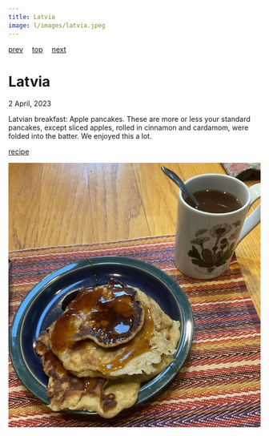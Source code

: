 ```yaml
---
title: Latvia
image: l/images/latvia.jpeg
---
```

[prev](laos.md)&emsp;
[top](../index.md)&emsp;
[next](lebanon.md)
# Latvia
2 April, 2023

Latvian breakfast: Apple pancakes. These are more or less your standard pancakes, except sliced apples, rolled in cinnamon and cardamom, were folded into the batter. We enjoyed this a lot.

[recipe](http://globaltableadventure.com/recipe/latvias-apple-pancakes/)

![breakfast](images/latvia.jpeg)

